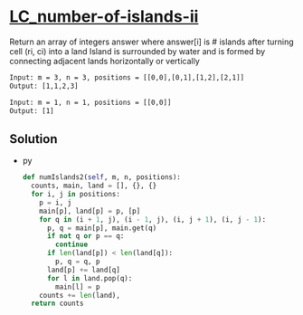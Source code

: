 # [LC_number-of-islands-ii](https://leetcode.com/problems/number-of-islands-ii)

Return an array of integers answer where answer[i] is # islands after turning cell (ri, ci) into a land
Island is surrounded by water and is formed by connecting adjacent lands horizontally or vertically

```txt
Input: m = 3, n = 3, positions = [[0,0],[0,1],[1,2],[2,1]]
Output: [1,1,2,3]

Input: m = 1, n = 1, positions = [[0,0]]
Output: [1]
```

## Solution

* py

  ```py
  def numIslands2(self, m, n, positions):
    counts, main, land = [], {}, {}
    for i, j in positions:
      p = i, j
      main[p], land[p] = p, [p]
      for q in (i + 1, j), (i - 1, j), (i, j + 1), (i, j - 1):
        p, q = main[p], main.get(q)
        if not q or p == q:
          continue
        if len(land[p]) < len(land[q]):
          p, q = q, p
        land[p] += land[q]
        for l in land.pop(q):
          main[l] = p
      counts += len(land),
    return counts
  ```
